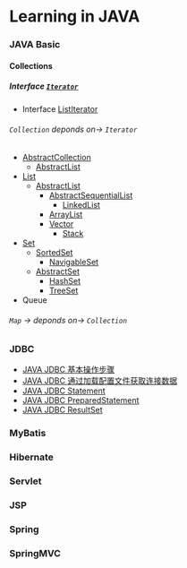 # Learning in JAVA

### JAVA Basic

#### Collections

##### Interface [`Iterator`](./basic/src/main/java/com/zhonghuasheng/sourcecode/java/util/Iterator.md)
* Interface [ListIterator](./basic/src/main/java/com/zhonghuasheng/sourcecode/java/util/ListIterator.md)

###### `Collection` deponds on-> `Iterator`

* [AbstractCollection](./basic/src/main/java/com/zhonghuasheng/sourcecode/java/util/AbstractCollection.md)
    * [AbstractList](./basic/src/main/java/com/zhonghuasheng/sourcecode/java/util/AbstractCollection.md)
* [List]()
    * [AbstractList]()
        * [AbstractSequentialList]()
            * [LinkedList]()
        * [ArrayList]()
        * [Vector]()
            * [Stack]()
* [Set]()
    * [SortedSet]()
        * [NavigableSet]()
    * [AbstractSet]()
        * [HashSet]()
        * [TreeSet]()
* Queue


###### `Map` -> deponds on-> `Collection`

### JDBC
   * [JAVA JDBC 基本操作步骤](./jdbc/src/main/java/com/zhonghuasheng/jdbc/learn01/BasicSteps.java)
   * [JAVA JDBC 通过加载配置文件获取连接数据](./jdbc/src/main/java/com/zhonghuasheng/jdbc/learn03/GetProperties.java)
   * [JAVA JDBC Statement](./jdbc/src/main/java/com/zhonghuasheng/jdbc/learn02/StatementsDemo.java)
   * [JAVA JDBC PreparedStatement](./jdbc/src/main/java/com/zhonghuasheng/jdbc/learn04/PreparedStatementDemo.java)
   * [JAVA JDBC ResultSet](./jdbc/src/main/java/com/zhonghuasheng/jdbc/learn02/StatementsDemo.java)

### MyBatis

### Hibernate

### Servlet

### JSP

### Spring

### SpringMVC
